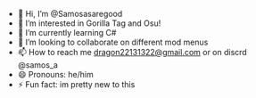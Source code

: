 - 👋 Hi, I’m @Samosasaregood
- 👀 I’m interested in Gorilla Tag and Osu!
- 🌱 I’m currently learning C#
- 💞️ I’m looking to collaborate on different mod menus
- 📫 How to reach me dragon22131322@gmail.com or on discrd @samos_a
- 😄 Pronouns: he/him
- ⚡ Fun fact: im pretty new to this

<!---
Samosasaregood/Samosasaregood is a ✨ special ✨ repository because its `README.md` (this file) appears on your GitHub profile.
You can click the Preview link to take a look at your changes.
--->
